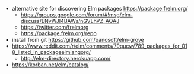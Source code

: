 - alternative site for discovering Elm packages https://package.frelm.org/
  - https://groups.google.com/forum/#!msg/elm-discuss/ENvWJI4BAWs/nGVLhVZ_AQAJ
  - https://twitter.com/frelmorg
  - https://package.frelm.org/repo
- install from git https://github.com/panosoft/elm-grove
- https://www.reddit.com/r/elm/comments/79qucw/789_packages_for_018_listed_in_packageelmlangorg/
  - http://elm-directory.herokuapp.com/
- https://korban.net/elm/catalog/
